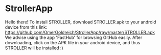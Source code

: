 # StrollerApp

Hello there!
To install STROLLER, download STROLLER.apk to your android device from this link: https://github.com/OmerGoldreich/StrollerApp/raw/master/STROLLER.apk
We advise using the app 'FastHub' for browsing GitHub easily.
After downloading, click on the APK file in your android device, and thus STROLLER will be installed  :)
